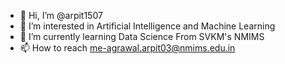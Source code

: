 - 👋 Hi, I’m @arpit1507
- 👀 I’m interested in Artificial Intelligence and Machine Learning
- 🌱 I’m currently learning Data Science From SVKM's NMIMS
- 📫 How to reach me-agrawal.arpit03@nmims.edu.in

<!---
arpit1507/arpit1507 is a ✨ special ✨ repository because its `README.md` (this file) appears on your GitHub profile.
You can click the Preview link to take a look at your changes.
--->
